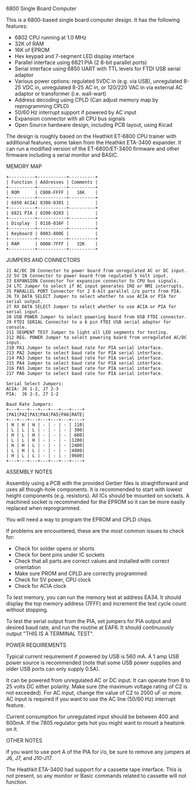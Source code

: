 6800 Single Board Computer

This is a 6800-based single board computer design. It has the
following features:

* 6802 CPU running at 1.0 MHz
* 32K of RAM
* 16K of EPROM
* Hex keypad and 7-segment LED display interface
* Parallel interface using 6821 PIA (2 8-bit parallel ports)
* Serial interface using 6850 UART with TTL levels for FTDI USB serial adaptor
* Various power options: regulated 5VDC in (e.g. via USB), unregulated 8-25 VDC in, unregulated 8-25 AC in, or 120/220 VAC in via external AC adaptor or transformer (i.e. wall-wart)
* Address decoding using CPLD (Can adjust memory map by reprogramming CPLD)
* 50/60 Hz interrupt support if powered by AC input
* Expansion connector with all CPU bus signals
* Open Source hardware design, including PCB layout, using Kicad

The design is roughly based on the Heathkit ET-6800 CPU trainer with
additional features, some taken from the Heathkit ETA-3400 expander.
It can run a modified version of the ET-6800/ET-3400 firmware and
other firmware including a serial monitor and BASIC.

MEMORY MAP

```
+----------+-----------+----------+
| Function | Addresses | Comments |
+----------+-----------+----------+
| ROM      | C000-FFFF |   16K    |
+----------+-----------+----------+
| 6850 ACIA| 8300-8301 |          |
+----------+-----------+----------+
| 6821 PIA | 8200-8203 |          |
+----------+-----------+----------+
| Display  | 8110-816F |          |
+----------+-----------+----------+
| Keyboard | 8003-800E |          |
+----------+-----------+----------+
| RAM      | 0000-7FFF |   32K    |
+----------+-----------+----------+
```

JUMPERS AND CONNECTORS

```
J1 AC/DC IN Connector to power board from unregulated AC or DC input.
J2 5V IN Connector to power board from regulated 5 Volt input.
J3 EXPANSION Connector for expansion connector to CPU bus signals.
J4 LTC Jumper to select if AC input generates IRQ or NMI interrupts.
J5 PARALLEL PORT Connector for 2 8-bit parallel i/o ports from PIA.
J6 TX DATA SELECT Jumper to select whether to use ACIA or PIA for serial output.
J7 RX DATA SELECT Jumper to select whether to use ACIA or PIA for serial input.
J8 USB POWER Jumper to select powering board from USB FTDI connector.
J9 FTDI SERIAL Connector to a 6 pin FTDI USB serial adaptor for console.
J11 SEGMENT TEST Jumper to light all LED segments for testing.
J12 REG. POWER Jumper to select powering board from unregulated AC/DC input.
J10 PA1 Jumper to select baud rate for PIA serial interface.
J13 PA2 Jumper to select baud rate for PIA serial interface.
J14 PA3 Jumper to select baud rate for PIA serial interface.
J15 PA4 Jumper to select baud rate for PIA serial interface.
J16 PA5 Jumper to select baud rate for PIA serial interface.
J17 PA6 Jumper to select baud rate for PIA serial interface.

Serial Select Jumpers:
ACIA: J6 1-2, J7 2-3
PIA:  J6 2-3, J7 1-2

Baud Rate Jumpers:
+---+---+---+---+---+---+----+
|PA1|PA2|PA3|PA4|PA5|PA6|RATE|
+---+---+---+---+---+---+----+
| H | H | H | - | - | - | 110|
| L | L | L | - | - | - | 300|
| H | L | H | - | - | - | 600|
| L | L | H | - | - | - |1200|
| H | H | L | - | - | - |2400|
| L | H | L | - | - | - |4800|
| H | L | L | - | - | - |9600|
+---+---+---+---+---+---+----+
```

ASSEMBLY NOTES

Assembly using a PCB with the provided Gerber files is straightforward
and uses all though-hole components. It is recommended to start with
lowest height components (e.g. resistors). All ICs should be mounted
on sockets. A machined socket is recommended for the EPROM so it can
be more easily replaced when reprogrammed.

You will need a way to program the EPROM and CPLD chips.

If problems are encountered, these are the most common issues to check
for:

- Check for solder opens or shorts
- Check for bent pins under IC sockets
- Check that all parts are correct values and installed with correct orientation
- Make sure PROM and CPLD are correctly programmed
- Check for 5V power, CPU clock
- Check for ACIA clock

To test memory, you can run the memory test at address EA34. It should
display the top memory address (7FFF) and increment the test cycle
count without stopping.

To test the serial output from the PIA, set jumpers for PIA output and
desired baud rate, and run the routine at EAF6. It should continuously
output "THIS IS A TERMINAL TEST".

POWER REQUIREMENTS

Typical current requirement if powered by USB is 560 mA. A 1 amp USB
power source is recommended (note that some USB power supplies and
older USB ports can only supply 0.5A).

It can be powered from unregulated AC or DC input. It can operate from
8 to 25 volts DC either polarity. Make sure (the maximum voltage
rating of C2 is not exceeded). For AC input, change the value of C2 to
2000 uF or more. AC input is required if you want to use the AC line
(50/60 Hz) interrupt feature.

Current consumption for unregulated input should be between 400 and
600mA. If the 7805 regulator gets hot you might want to mount a
heatsink on it.

OTHER NOTES

If you want to use port A of the PIA for i/o, be sure to remove any
jumpers at J6, J7, and J10-J17.

The Heathkit ETA-3400 had support for a cassette tape interface. This
is not present, so any monitor or Basic commands related to cassette
will not function.
